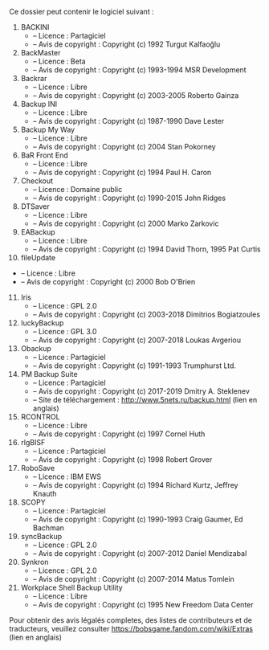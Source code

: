 ﻿Ce dossier peut contenir le logiciel suivant :

1. BACKINI
   - – Licence : Partagiciel
   - – Avis de copyright : Copyright (c) 1992 Turgut Kalfaoğlu
2. BackMaster
   - – Licence : Beta
   - – Avis de copyright : Copyright (c) 1993-1994 MSR Development
3. Backrar
   - – Licence : Libre
   - – Avis de copyright : Copyright (c) 2003-2005 Roberto Gainza
4. Backup INI
   - – Licence : Libre
   - – Avis de copyright : Copyright (c) 1987-1990 Dave Lester
5. Backup My Way
   - – Licence : Libre
   - – Avis de copyright : Copyright (c) 2004 Stan Pokorney
6. BaR Front End
   - – Licence : Libre
   - – Avis de copyright : Copyright (c) 1994 Paul H. Caron
7. Checkout
   - – Licence : Domaine public
   - – Avis de copyright : Copyright (c) 1990-2015 John Ridges
8. DTSaver
   - – Licence : Libre
   - – Avis de copyright : Copyright (c) 2000 Marko Zarkovic
9. EABackup
   - – Licence : Libre
   - – Avis de copyright : Copyright (c) 1994 David Thorn, 1995 Pat Curtis
10. fileUpdate
   - – Licence : Libre
   - – Avis de copyright : Copyright (c) 2000 Bob O'Brien
11. Iris
    - – Licence : GPL 2.0
    - – Avis de copyright : Copyright (c) 2003-2018 Dimitrios Bogiatzoules
12. luckyBackup
    - – Licence : GPL 3.0
    - – Avis de copyright : Copyright (c) 2007-2018 Loukas Avgeriou
13. Obackup
    - – Licence : Partagiciel
    - – Avis de copyright : Copyright (c) 1991-1993 Trumphurst Ltd.
14. PM Backup Suite
    - – Licence : Partagiciel
    - – Avis de copyright : Copyright (c) 2017-2019 Dmitry A. Steklenev
    - – Site de téléchargement : http://www.5nets.ru/backup.html (lien en anglais)
15. RCONTROL
    - – Licence : Libre
    - – Avis de copyright : Copyright (c) 1997 Cornel Huth
16. rlgBISF
    - – Licence : Partagiciel
    - – Avis de copyright : Copyright (c) 1998 Robert Grover
17. RoboSave
    - – Licence : IBM EWS
    - – Avis de copyright : Copyright (c) 1994 Richard Kurtz, Jeffrey Knauth
18. SCOPY
    - – Licence : Partagiciel
    - – Avis de copyright : Copyright (c) 1990-1993 Craig Gaumer, Ed Bachman
19. syncBackup
    - – Licence : GPL 2.0
    - – Avis de copyright : Copyright (c) 2007-2012 Daniel Mendizabal
20. Synkron
    - – Licence : GPL 2.0
    - – Avis de copyright : Copyright (c) 2007-2014 Matus Tomlein
21. Workplace Shell Backup Utility
    - – Licence : Libre
    - – Avis de copyright : Copyright (c) 1995 New Freedom Data Center

Pour obtenir des avis légalés completes, des listes de contributeurs et de traducteurs, veuillez consulter https://bobsgame.fandom.com/wiki/Extras (lien en anglais)
